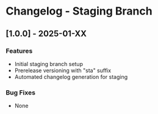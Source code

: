 # Changelog - Staging Branch

## [1.0.0] - 2025-01-XX

### Features
- Initial staging branch setup
- Prerelease versioning with "sta" suffix
- Automated changelog generation for staging

### Bug Fixes
- None
